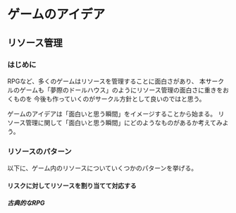 # ゲームのアイデア

## リソース管理

### はじめに

RPGなど、多くのゲームはリソースを管理することに面白さがあり、
本サークルのゲームも「夢際のドールハウス」のようにリソース管理の面白さに重きをおくものを
今後も作っていくのがサークル方針として良いのではと思う。

ゲームのアイデアは「面白いと思う瞬間」をイメージすることから始まる。
リソース管理に関して「面白いと思う瞬間」にどのようなものがあるか考えてみよう。

### リソースのパターン

以下に、ゲーム内のリソースについていくつかのパターンを挙げる。

#### リスクに対してリソースを割り当てて対応する

##### 古典的なRPG


